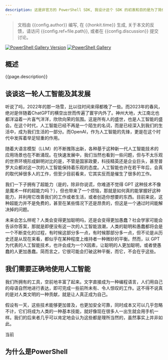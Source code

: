 ```yaml
---
description: 这是非官方的 PowerShell SDK, 我设计这个 SDK 的初衷和目的是为了简化大家对 OpenAI 服务访问的难度，并且将其跟自己日常的工作能无缝地结合起来。最开始其实是解决我自己的需求，然后逐渐扩展，并且形成了一个相对比较完整、完善的版本，目前它既支持OpenAI服务调用，也支持Azure OpenAI 服务调用，甚至最近还支持了本地模型的支持。另外，它不是一个简单意义上的API 封装，而是一个更加贴近 PowerShell 使用场景的 SDK， 比如支持管道操作、支持自定义输出格式， 支持文件输入输出等等，这将极大地提高用户的使用效率。
---
```


> 文档由 {{config.author}} 编写, 在 {{honkit.time}} 生成, 关于本文的反馈，请访问 {{config.ref+file.path}}, 或者在 {{config.discussion}} 提交讨论。

[![PowerShell Gallery Version](https://img.shields.io/powershellgallery/v/code365scripts.openai?label=code365scripts.openai)](https://www.powershellgallery.com/packages/code365scripts.openai) [![PowerShell Gallery](https://img.shields.io/powershellgallery/dt/code365scripts.openai)](https://www.powershellgallery.com/packages/code365scripts.openai)

## 概述

{{page.description}}

## 谈谈这一轮人工智能及其发展

听说了吗，2022年的那一场雪，比以往时间来得都晚了一些。而2023年的春风，绝对是伴随着ChatGPT的横空出世而传遍了寰宇内外了。神州大地，大江南北也都洋溢着一片喜气洋洋，欣欣向荣的氛围。这是所有人的盛世，也是人工智能的盛会。在这个时代，人工智能已经不再是一个陌生的名词，而是已经深入到我们的生活中，成为我们生活的一部分。而OpenAI，作为人工智能的先锋，更是在这个时代中发挥着举足轻重的作用。

随着大语言模型（LLM）的不断推陈出新，各种基于这种新一代人工智能技术的应用场景也在不断涌现。在快速发展中，我们当然也看到一些问题，但与不太乐观的世界环境形成鲜明对比的是，不管是国家政要，科技精英还是企业巨头，甚至普罗大众都对这一次的人工智能保持着乐观的态度。人工智能也许在若干年后，会真的取代掉很多人的工作，但至少目前看来，它其实反而是催生了很多的工作。

我们一下子拥有了超能力（是的，除非你说谎，你难道不觉得 GPT 这种技术不像是魔术一样的超能力吗？），但也带来了一个烦恼，那就是如何真的能掌握好这种能力，并利用它改善我们的工作或者生活，或者创造你想要的东西。目前来说，这种超能力并不是免费的，甚至在某些情况下还是昂贵的，但这是一个通过时间能解决掉的问题。

未来会怎么样呢？人类会变得更加聪明吗，还是会变得更加愚蠢？社会学家可能会告诉你答案，那就是即便没有这一次的人工智能浪潮，人类的聪明和愚蠢都将会是一个不断变化的过程，有时候这部分多一点，有时候那部分多一点，但不论是从历史还是从现在来看，都似乎在某种程度上维持者一种微妙的平衡。然而，以 GPT 为代表的人工智能技术，也许会成为一个X因素，让聪明的人更加聪明，或者使愚蠢的人更加愚蠢。简而言之，它很可能会打破这种平衡，而它，不会在乎这些。

## 我们需要正确地使用人工智能

我们所拥有的工具，空前地丰富了起来。文字直接成为一种编程语言，人们用自己的母语自然地进行表达，即可完成一些前所未有、令人惊叹的工作。这不得不说真的是对人类文明的一种贡献，就是让人真正成为自己。

假设有一天，这些技术能够更加普及，也更加安全可靠，同时成本又可以几乎忽略不计，它们将成为人类的一种基本技能，就好像现在很多人一出生就会用手机一样。我们的后来者几乎可以肯定地会认为这些都是理所当然的，虽然事实上并非如此。

当前

## 为什么是PowerShell





